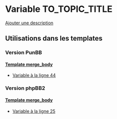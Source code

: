 # Variable TO_TOPIC_TITLE
[Ajouter une description](https://fa-tvars.appspot.com/var/TO_TOPIC_TITLE)

## Utilisations dans les templates

### Version PunBB

#### [Template merge_body](punbb/merge_body.md)
* [Variable &agrave; la ligne 44](../punbb/merge_body.tpl#L44)

### Version phpBB2

#### [Template merge_body](subsilver/merge_body.md)
* [Variable &agrave; la ligne 25](../subsilver/merge_body.tpl#L25)